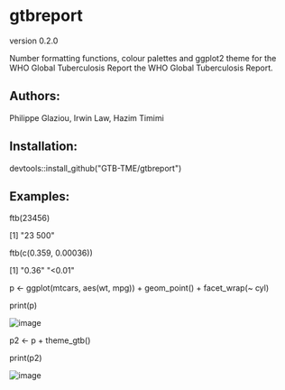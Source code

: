 # gtbreport
version 0.2.0

Number formatting functions, colour palettes and ggplot2 theme for the WHO Global Tuberculosis Report the WHO Global Tuberculosis Report.

## Authors: 
Philippe Glaziou, Irwin Law, Hazim Timimi

## Installation:
devtools::install_github("GTB-TME/gtbreport")


## Examples:

ftb(23456)

[1] "23 500"

ftb(c(0.359, 0.00036))

[1] "0.36" "<0.01"

p <- ggplot(mtcars, aes(wt, mpg)) + geom_point() + facet_wrap(~ cyl)

print(p)

![image](https://user-images.githubusercontent.com/233963/121515214-3ba47d80-c9ed-11eb-8b07-176f3131b616.png)


p2 <- p + theme_gtb()

print(p2)

![image](https://user-images.githubusercontent.com/233963/121515261-4b23c680-c9ed-11eb-8ec5-5f36e3088ffe.png)

